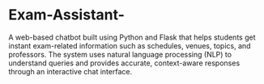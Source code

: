 # Exam-Assistant-
A web-based chatbot built using Python and Flask that helps students get instant exam-related information such as schedules, venues, topics, and professors. The system uses natural language processing (NLP) to understand queries and provides accurate, context-aware responses through an interactive chat interface.
